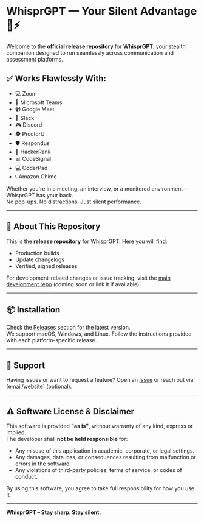 # WhisprGPT — Your Silent Advantage 🤫⚡

Welcome to the **official release repository** for **WhisprGPT**, your stealth companion designed to run seamlessly across communication and assessment platforms.

## ✅ Works Flawlessly With:

- 💻 Zoom  
- 💬 Microsoft Teams  
- 📹 Google Meet  
- 💼 Slack  
- 🎮 Discord  
- 🕵️ ProctorU  
- 🛡️ Respondus  
- 🧠 HackerRank  
- 📊 CodeSignal  
- 💻 CoderPad  
- 📞 Amazon Chime  

Whether you're in a meeting, an interview, or a monitored environment—WhisprGPT has your back.  
No pop-ups. No distractions. Just silent performance.

---

## 🚀 About This Repository

This is the **release repository** for WhisprGPT. Here you will find:

- Production builds
- Update changelogs
- Verified, signed releases

For development-related changes or issue tracking, visit the [main development repo](#) (coming soon or link it if available).

---

## 📦 Installation

Check the [Releases](https://github.com/whisprgpt/Release/releases) section for the latest version.  
We support macOS, Windows, and Linux. Follow the instructions provided with each platform-specific release.

---

## 📩 Support

Having issues or want to request a feature? Open an [Issue](https://github.com/whisprgpt/Release/issues) or reach out via [email/website] (optional).

---

## ⚠️ Software License & Disclaimer

This software is provided **"as is"**, without warranty of any kind, express or implied.  
The developer shall **not be held responsible** for:

- Any misuse of this application in academic, corporate, or legal settings.  
- Any damages, data loss, or consequences resulting from malfunction or errors in the software.  
- Any violations of third-party policies, terms of service, or codes of conduct.

By using this software, you agree to take full responsibility for how you use it.

---

**WhisprGPT – Stay sharp. Stay silent.**
